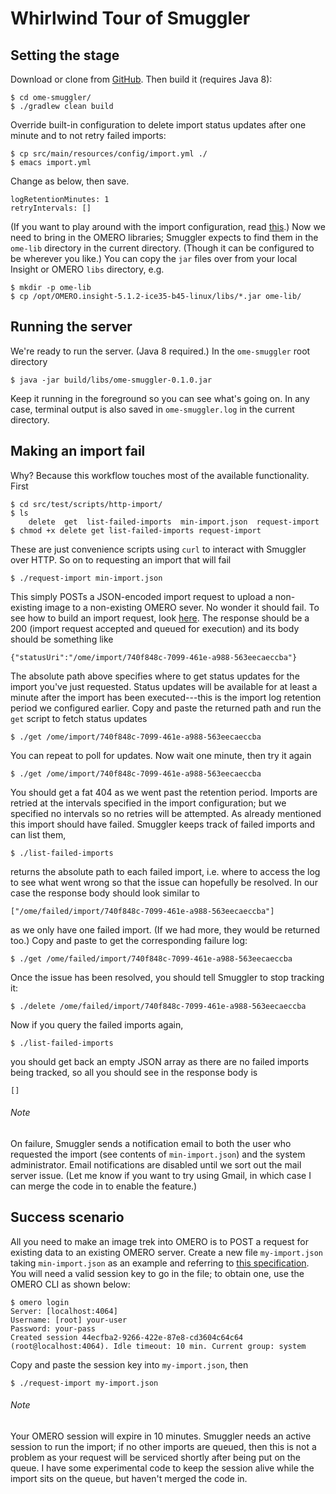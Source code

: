 Whirlwind Tour of Smuggler
==========================

Setting the stage
-----------------
Download or clone from [GitHub](https://github.com/c0c0n3/ome-smuggler).
Then build it (requires Java 8):

    $ cd ome-smuggler/
    $ ./gradlew clean build

Override built-in configuration to delete import status updates after one minute
and to not retry failed imports:

    $ cp src/main/resources/config/import.yml ./
    $ emacs import.yml

Change as below, then save.

    logRetentionMinutes: 1
    retryIntervals: []

(If you want to play around with the import configuration, read [this](https://github.com/c0c0n3/ome-smuggler/blob/master/src/main/java/ome/smuggler/config/items/ImportConfig.java).)
Now we need to bring in the OMERO libraries; Smuggler expects to find them in
the `ome-lib` directory in the current directory. (Though it can be configured
to be wherever you like.) You can copy the `jar` files over from your local
Insight or OMERO `libs` directory, e.g.

    $ mkdir -p ome-lib
    $ cp /opt/OMERO.insight-5.1.2-ice35-b45-linux/libs/*.jar ome-lib/


Running the server
------------------
We're ready to run the server. (Java 8 required.) In the `ome-smuggler` root
directory

    $ java -jar build/libs/ome-smuggler-0.1.0.jar

Keep it running in the foreground so you can see what's going on. In any case,
terminal output is also saved in `ome-smuggler.log` in the current directory.


Making an import fail
---------------------
Why? Because this workflow touches most of the available functionality. First

    $ cd src/test/scripts/http-import/
    $ ls
        delete  get  list-failed-imports  min-import.json  request-import
    $ chmod +x delete get list-failed-imports request-import

These are just convenience scripts using `curl` to interact with Smuggler over
HTTP. So on to requesting an import that will fail

    $ ./request-import min-import.json 

This simply POSTs a JSON-encoded import request to upload a non-existing image
to a non-existing OMERO sever. No wonder it should fail. To see how to build
an import request, look [here](https://github.com/c0c0n3/ome-smuggler/blob/master/src/main/java/ome/smuggler/web/ImportRequest.java).
The response should be a 200 (import request accepted and queued for execution)
and its body should be something like

    {"statusUri":"/ome/import/740f848c-7099-461e-a988-563eecaeccba"}

The absolute path above specifies where to get status updates for the import
you've just requested. Status updates will be available for at least a minute
after the import has been executed---this is the import log retention period
we configured earlier. Copy and paste the returned path and run the `get`
script to fetch status updates

    $ ./get /ome/import/740f848c-7099-461e-a988-563eecaeccba

You can repeat to poll for updates. Now wait one minute, then try it again

    $ ./get /ome/import/740f848c-7099-461e-a988-563eecaeccba

You should get a fat 404 as we went past the retention period.
Imports are retried at the intervals specified in the import configuration;
but we specified no intervals so no retries will be attempted. As already
mentioned this import should have failed. Smuggler keeps track of failed
imports and can list them,

    $ ./list-failed-imports 

returns the absolute path to each failed import, i.e. where to access the log
to see what went wrong so that the issue can hopefully be resolved. In our case
the response body should look similar to

    ["/ome/failed/import/740f848c-7099-461e-a988-563eecaeccba"]

as we only have one failed import. (If we had more, they would be returned
too.) Copy and paste to get the corresponding failure log:

    $ ./get /ome/failed/import/740f848c-7099-461e-a988-563eecaeccba

Once the issue has been resolved, you should tell Smuggler to stop tracking it:

    $ ./delete /ome/failed/import/740f848c-7099-461e-a988-563eecaeccba

Now if you query the failed imports again,

    $ ./list-failed-imports

you should get back an empty JSON array as there are no failed imports being
tracked, so all you should see in the response body is

    []

###### Note
On failure, Smuggler sends a notification email to both the user who requested
the import (see contents of `min-import.json`) and the system administrator.
Email notifications are disabled until we sort out the mail server issue. (Let
me know if you want to try using Gmail, in which case I can merge the code in
to enable the feature.)


Success scenario
----------------
All you need to make an image trek into OMERO is to POST a request for existing
data to an existing OMERO server. Create a new file `my-import.json` taking
`min-import.json` as an example and referring to [this specification](https://github.com/c0c0n3/ome-smuggler/blob/master/src/main/java/ome/smuggler/web/ImportRequest.java).
You will need a valid session key to go in the file; to obtain one, use the
OMERO CLI as shown below:

    $ omero login
    Server: [localhost:4064]
    Username: [root] your-user
    Password: your-pass
    Created session 44ecfba2-9266-422e-87e8-cd3604c64c64 (root@localhost:4064). Idle timeout: 10 min. Current group: system
 
Copy and paste the session key into `my-import.json`, then

    $ ./request-import my-import.json

###### Note
Your OMERO session will expire in 10 minutes. Smuggler needs an active session
to run the import; if no other imports are queued, then this is not a problem
as your request will be serviced shortly after being put on the queue. I have
some experimental code to keep the session alive while the import sits on the
queue, but haven't merged the code in.

